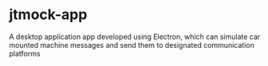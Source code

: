 # jtmock-app
A desktop application app developed using Electron, which can simulate car mounted machine messages and send them to designated communication platforms

